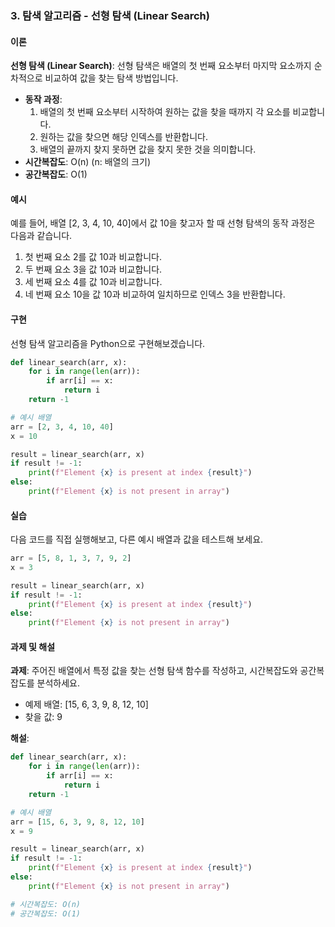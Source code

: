 ### 3. 탐색 알고리즘 - 선형 탐색 (Linear Search)

#### 이론
**선형 탐색 (Linear Search)**: 선형 탐색은 배열의 첫 번째 요소부터 마지막 요소까지 순차적으로 비교하여 값을 찾는 탐색 방법입니다.
- **동작 과정**:
  1. 배열의 첫 번째 요소부터 시작하여 원하는 값을 찾을 때까지 각 요소를 비교합니다.
  2. 원하는 값을 찾으면 해당 인덱스를 반환합니다.
  3. 배열의 끝까지 찾지 못하면 값을 찾지 못한 것을 의미합니다.
- **시간복잡도**: O(n) (n: 배열의 크기)
- **공간복잡도**: O(1)

#### 예시
예를 들어, 배열 [2, 3, 4, 10, 40]에서 값 10을 찾고자 할 때 선형 탐색의 동작 과정은 다음과 같습니다.

1. 첫 번째 요소 2를 값 10과 비교합니다.
2. 두 번째 요소 3을 값 10과 비교합니다.
3. 세 번째 요소 4를 값 10과 비교합니다.
4. 네 번째 요소 10을 값 10과 비교하여 일치하므로 인덱스 3을 반환합니다.

#### 구현
선형 탐색 알고리즘을 Python으로 구현해보겠습니다.

```python
def linear_search(arr, x):
    for i in range(len(arr)):
        if arr[i] == x:
            return i
    return -1

# 예시 배열
arr = [2, 3, 4, 10, 40]
x = 10

result = linear_search(arr, x)
if result != -1:
    print(f"Element {x} is present at index {result}")
else:
    print(f"Element {x} is not present in array")
```

#### 실습
다음 코드를 직접 실행해보고, 다른 예시 배열과 값을 테스트해 보세요.

```python
arr = [5, 8, 1, 3, 7, 9, 2]
x = 3

result = linear_search(arr, x)
if result != -1:
    print(f"Element {x} is present at index {result}")
else:
    print(f"Element {x} is not present in array")
```

#### 과제 및 해설
**과제**: 주어진 배열에서 특정 값을 찾는 선형 탐색 함수를 작성하고, 시간복잡도와 공간복잡도를 분석하세요.
- 예제 배열: [15, 6, 3, 9, 8, 12, 10]
- 찾을 값: 9

**해설**:
```python
def linear_search(arr, x):
    for i in range(len(arr)):
        if arr[i] == x:
            return i
    return -1

# 예시 배열
arr = [15, 6, 3, 9, 8, 12, 10]
x = 9

result = linear_search(arr, x)
if result != -1:
    print(f"Element {x} is present at index {result}")
else:
    print(f"Element {x} is not present in array")

# 시간복잡도: O(n)
# 공간복잡도: O(1)
```
